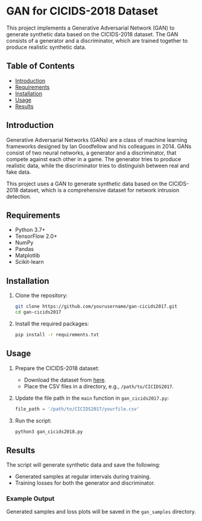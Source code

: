 # GAN for CICIDS-2018 Dataset

This project implements a Generative Adversarial Network (GAN) to generate synthetic data based on the CICIDS-2018 dataset. The GAN consists of a generator and a discriminator, which are trained together to produce realistic synthetic data.

## Table of Contents

- [Introduction](#introduction)
- [Requirements](#requirements)
- [Installation](#installation)
- [Usage](#usage)
- [Results](#results)

## Introduction

Generative Adversarial Networks (GANs) are a class of machine learning frameworks designed by Ian Goodfellow and his colleagues in 2014. GANs consist of two neural networks, a generator and a discriminator, that compete against each other in a game. The generator tries to produce realistic data, while the discriminator tries to distinguish between real and fake data.

This project uses a GAN to generate synthetic data based on the CICIDS-2018 dataset, which is a comprehensive dataset for network intrusion detection.

## Requirements

- Python 3.7+
- TensorFlow 2.0+
- NumPy
- Pandas
- Matplotlib
- Scikit-learn

## Installation

1. Clone the repository:
    ```sh
    git clone https://github.com/yourusername/gan-cicids2017.git
    cd gan-cicids2017
    ```

2. Install the required packages:
    ```sh
    pip install -r requirements.txt
    ```

## Usage

1. Prepare the CICIDS-2018 dataset:
    - Download the dataset from [here](https://www.unb.ca/cic/datasets/ids-2017.html).
    - Place the CSV files in a directory, e.g., `/path/to/CICIDS2017`.

2. Update the file path in the `main` function in `gan_cicids2017.py`:
    ```python
    file_path = '/path/to/CICIDS2017/yourfile.csv'
    ```

3. Run the script:
    ```sh
    python3 gan_cicids2018.py
    ```

## Results

The script will generate synthetic data and save the following:
- Generated samples at regular intervals during training.
- Training losses for both the generator and discriminator.

### Example Output

Generated samples and loss plots will be saved in the `gan_samples` directory.



